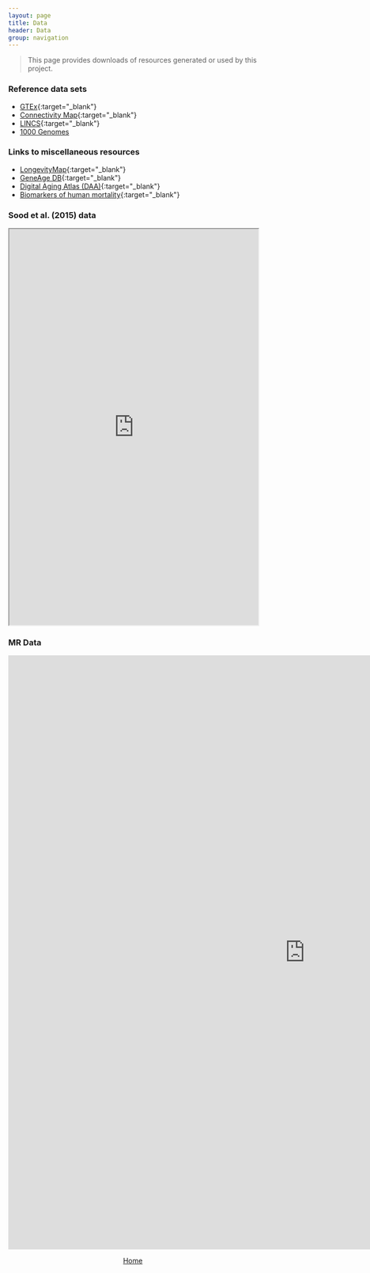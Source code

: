 ```yaml
---
layout: page
title: Data
header: Data
group: navigation
---
```


> This page provides downloads of resources generated or used by this project. 

### Reference data sets

* [GTEx](http://www.gtexportal.org/home/){:target="_blank"}
* [Connectivity Map](https://www.broadinstitute.org/cmap/){:target="_blank"}
* [LINCS](http://www.lincsproject.org/data/){:target="_blank"}
* [1000 Genomes](http://1000genomes.org)

### Links to miscellaneous resources

* [LongevityMap](http://genomics.senescence.info/longevity){:target="_blank"}
* [GeneAge DB](http://genomics.senescence.info/genes/){:target="_blank"}
* [Digital Aging Atlas (DAA)](http://ageing-map.org){:target="_blank"} 
* [Biomarkers of human mortality](http://mortalitypredictors.org/){:target="_blank"} 

### <a name="Sood150"></a> Sood et al. (2015) data 

<iframe width='100%' height='800' src="https://docs.google.com/spreadsheets/d/1sQS4yuAK1S40_oxFKiRbDys2RgVRAGkGAKs7QAxrV80/pubhtml?widget=true&amp;headers=false"></iframe>


### MR Data

<iframe src="https://tgirke.shinyapps.io/longevitygenomics/" style="border: none; width: 1200px; height: 1200px"></iframe>

<br>
<p align="center"> 
  <a href="{{ site.baseurl }}/">Home</a> 
</p>

